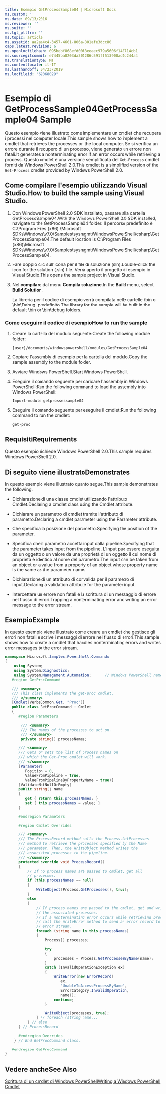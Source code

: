 ```yaml
---
title: Esempio GetProcessSample04 | Microsoft Docs
ms.custom: ''
ms.date: 09/13/2016
ms.reviewer: ''
ms.suite: ''
ms.tgt_pltfrm: ''
ms.topic: article
ms.assetid: aa2aa4c4-3457-4601-806a-801afe3dcc80
caps.latest.revision: 6
ms.openlocfilehash: 095bebf868efd00f8eeaec979a5606f140714cb1
ms.sourcegitcommit: e7445ba8203da304286c591ff513900ad1c244a4
ms.translationtype: MT
ms.contentlocale: it-IT
ms.lasthandoff: 04/23/2019
ms.locfileid: "62068029"
---
```

# <a name="getprocesssample04-sample"></a><span data-ttu-id="d6d79-102">Esempio di GetProcessSample04</span><span class="sxs-lookup"><span data-stu-id="d6d79-102">GetProcessSample04 Sample</span></span>

<span data-ttu-id="d6d79-103">Questo esempio viene illustrato come implementare un cmdlet che recupera i processi nel computer locale.</span><span class="sxs-lookup"><span data-stu-id="d6d79-103">This sample shows how to implement a cmdlet that retrieves the processes on the local computer.</span></span> <span data-ttu-id="d6d79-104">Se si verifica un errore durante il recupero di un processo, viene generato un errore non fatali.</span><span class="sxs-lookup"><span data-stu-id="d6d79-104">It generates a nonterminating error if an error occurs while retrieving a process.</span></span> <span data-ttu-id="d6d79-105">Questo cmdlet è una versione semplificata del `Get-Process` cmdlet forniti da Windows PowerShell 2.0.</span><span class="sxs-lookup"><span data-stu-id="d6d79-105">This cmdlet is a simplified version of the `Get-Process` cmdlet provided by Windows PowerShell 2.0.</span></span>

## <a name="how-to-build-the-sample-using-visual-studio"></a><span data-ttu-id="d6d79-106">Come compilare l'esempio utilizzando Visual Studio.</span><span class="sxs-lookup"><span data-stu-id="d6d79-106">How to build the sample using Visual Studio.</span></span>

1. <span data-ttu-id="d6d79-107">Con Windows PowerShell 2.0 SDK installato, passare alla cartella GetProcessSample04.</span><span class="sxs-lookup"><span data-stu-id="d6d79-107">With the Windows PowerShell 2.0 SDK installed, navigate to the GetProcessSample04 folder.</span></span> <span data-ttu-id="d6d79-108">Il percorso predefinito è C:\Program Files (x86) \Microsoft SDKs\Windows\v7.0\Samples\sysmgmt\WindowsPowerShell\csharp\GetProcessSample04.</span><span class="sxs-lookup"><span data-stu-id="d6d79-108">The default location is C:\Program Files (x86)\Microsoft SDKs\Windows\v7.0\Samples\sysmgmt\WindowsPowerShell\csharp\GetProcessSample04.</span></span>

2. <span data-ttu-id="d6d79-109">Fare doppio clic sull'icona per il file di soluzione (sln).</span><span class="sxs-lookup"><span data-stu-id="d6d79-109">Double-click the icon for the solution (.sln) file.</span></span> <span data-ttu-id="d6d79-110">Verrà aperto il progetto di esempio in Visual Studio.</span><span class="sxs-lookup"><span data-stu-id="d6d79-110">This opens the sample project in Visual Studio.</span></span>

3. <span data-ttu-id="d6d79-111">Nel **compilare** dal menu **Compila soluzione**.</span><span class="sxs-lookup"><span data-stu-id="d6d79-111">In the **Build** menu, select **Build Solution**.</span></span>

    <span data-ttu-id="d6d79-112">La libreria per il codice di esempio verrà compilata nelle cartelle \bin o \bin\Debug. predefinito.</span><span class="sxs-lookup"><span data-stu-id="d6d79-112">The library for the sample will be built in the default \bin or \bin\debug folders.</span></span>

### <a name="how-to-run-the-sample"></a><span data-ttu-id="d6d79-113">Come eseguire il codice di esempio</span><span class="sxs-lookup"><span data-stu-id="d6d79-113">How to run the sample</span></span>

1. <span data-ttu-id="d6d79-114">Creare la cartella del modulo seguente:</span><span class="sxs-lookup"><span data-stu-id="d6d79-114">Create the following module folder:</span></span>

    `[user]/documents/windowspowershell/modules/GetProcessSample04`

2. <span data-ttu-id="d6d79-115">Copiare l'assembly di esempio per la cartella del modulo.</span><span class="sxs-lookup"><span data-stu-id="d6d79-115">Copy the sample assembly to the module folder.</span></span>

3. <span data-ttu-id="d6d79-116">Avviare Windows PowerShell.</span><span class="sxs-lookup"><span data-stu-id="d6d79-116">Start Windows PowerShell.</span></span>

4. <span data-ttu-id="d6d79-117">Eseguire il comando seguente per caricare l'assembly in Windows PowerShell:</span><span class="sxs-lookup"><span data-stu-id="d6d79-117">Run the following command to load the assembly into Windows PowerShell:</span></span>

    `Import-module getprossessample04`

5. <span data-ttu-id="d6d79-118">Eseguire il comando seguente per eseguire il cmdlet:</span><span class="sxs-lookup"><span data-stu-id="d6d79-118">Run the following command to run the cmdlet:</span></span>

    `get-proc`

## <a name="requirements"></a><span data-ttu-id="d6d79-119">Requisiti</span><span class="sxs-lookup"><span data-stu-id="d6d79-119">Requirements</span></span>

<span data-ttu-id="d6d79-120">Questo esempio richiede Windows PowerShell 2.0.</span><span class="sxs-lookup"><span data-stu-id="d6d79-120">This sample requires Windows PowerShell 2.0.</span></span>

## <a name="demonstrates"></a><span data-ttu-id="d6d79-121">Di seguito viene illustrato</span><span class="sxs-lookup"><span data-stu-id="d6d79-121">Demonstrates</span></span>

<span data-ttu-id="d6d79-122">In questo esempio viene illustrato quanto segue.</span><span class="sxs-lookup"><span data-stu-id="d6d79-122">This sample demonstrates the following.</span></span>

- <span data-ttu-id="d6d79-123">Dichiarazione di una classe cmdlet utilizzando l'attributo Cmdlet.</span><span class="sxs-lookup"><span data-stu-id="d6d79-123">Declaring a cmdlet class using the Cmdlet attribute.</span></span>

- <span data-ttu-id="d6d79-124">Dichiarare un parametro di cmdlet tramite l'attributo di parametro.</span><span class="sxs-lookup"><span data-stu-id="d6d79-124">Declaring a cmdlet parameter using the Parameter attribute.</span></span>

- <span data-ttu-id="d6d79-125">Che specifica la posizione del parametro.</span><span class="sxs-lookup"><span data-stu-id="d6d79-125">Specifying the position of the parameter.</span></span>

- <span data-ttu-id="d6d79-126">Specifica che il parametro accetta input dalla pipeline.</span><span class="sxs-lookup"><span data-stu-id="d6d79-126">Specifying that the parameter takes input from the pipeline.</span></span> <span data-ttu-id="d6d79-127">L'input può essere eseguita da un oggetto o un valore da una proprietà di un oggetto il cui nome di proprietà è identico al nome del parametro.</span><span class="sxs-lookup"><span data-stu-id="d6d79-127">The input can be taken from an object or a value from a property of an object whose property name is the same as the parameter name.</span></span>

- <span data-ttu-id="d6d79-128">Dichiarazione di un attributo di convalida per il parametro di input.</span><span class="sxs-lookup"><span data-stu-id="d6d79-128">Declaring a validation attribute for the parameter input.</span></span>

- <span data-ttu-id="d6d79-129">Intercettare un errore non fatali e la scrittura di un messaggio di errore nel flusso di errori.</span><span class="sxs-lookup"><span data-stu-id="d6d79-129">Trapping a nonterminating error and writing an error message to the error stream.</span></span>

## <a name="example"></a><span data-ttu-id="d6d79-130">Esempio</span><span class="sxs-lookup"><span data-stu-id="d6d79-130">Example</span></span>

<span data-ttu-id="d6d79-131">In questo esempio viene illustrato come creare un cmdlet che gestisce gli errori non fatali e scrive i messaggi di errore nel flusso di errori.</span><span class="sxs-lookup"><span data-stu-id="d6d79-131">This sample shows how to create a cmdlet that handles nonterminating errors and writes error messages to the error stream.</span></span>

```csharp
namespace Microsoft.Samples.PowerShell.Commands
{
    using System;
    using System.Diagnostics;
    using System.Management.Automation;      // Windows PowerShell namespace.
   #region GetProcCommand

   /// <summary>
   /// This class implements the get-proc cmdlet.
   /// </summary>
   [Cmdlet(VerbsCommon.Get, "Proc")]
   public class GetProcCommand : Cmdlet
   {
      #region Parameters

       /// <summary>
       /// The names of the processes to act on.
       /// </summary>
       private string[] processNames;

      /// <summary>
      /// Gets or sets the list of process names on
      /// which the Get-Proc cmdlet will work.
      /// </summary>
      [Parameter(
         Position = 0,
         ValueFromPipeline = true,
         ValueFromPipelineByPropertyName = true)]
      [ValidateNotNullOrEmpty]
      public string[] Name
      {
         get { return this.processNames; }
         set { this.processNames = value; }
      }

      #endregion Parameters

      #region Cmdlet Overrides

      /// <summary>
      /// The ProcessRecord method calls the Process.GetProcesses
      /// method to retrieve the processes specified by the Name
      /// parameter. Then, the WriteObject method writes the
      /// associated processes to the pipeline.
      /// </summary>
      protected override void ProcessRecord()
      {
          // If no process names are passed to cmdlet, get all
          // processes.
          if (this.processNames == null)
          {
              WriteObject(Process.GetProcesses(), true);
          }
          else
          {
              // If process names are passed to the cmdlet, get and write
              // the associated processes.
              // If a nonterminating error occurs while retrieving processes,
              // call the WriteError method to send an error record to the
              // error stream.
              foreach (string name in this.processNames)
              {
                  Process[] processes;

                  try
                  {
                      processes = Process.GetProcessesByName(name);
                  }
                  catch (InvalidOperationException ex)
                  {
                      WriteError(new ErrorRecord(
                         ex,
                         "UnableToAccessProcessByName",
                         ErrorCategory.InvalidOperation,
                         name));
                      continue;
                  }

                  WriteObject(processes, true);
              } // foreach (string name...
          } // else
      } // ProcessRecord

      #endregion Overrides
    } // End GetProcCommand class.

   #endregion GetProcCommand
}
```

## <a name="see-also"></a><span data-ttu-id="d6d79-132">Vedere anche</span><span class="sxs-lookup"><span data-stu-id="d6d79-132">See Also</span></span>

[<span data-ttu-id="d6d79-133">Scrittura di un cmdlet di Windows PowerShell</span><span class="sxs-lookup"><span data-stu-id="d6d79-133">Writing a Windows PowerShell Cmdlet</span></span>](./writing-a-windows-powershell-cmdlet.md)
